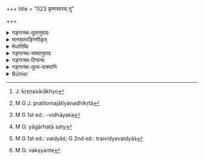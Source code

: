+++
title = "023 कृष्णसारस् तु"

+++

<details><summary>गङ्गानथ-मूलानुवादः</summary>

But the region where the spotted deer roams by nature is to be known as the ‘land fit for sacrificial acts’; beyond that is the ‘land op the Mlecchas.’ (23)
</details>

<details><summary>मानसतरङ्गिणीकृत्</summary>

It is that land where the blackbuck naturally roams, a land fit for the performance of sacrifices; the lands beyond these regions are the regions of the mlecchadeshas
</details>

<details><summary>मेधातिथिः</summary>

कृष्णश्वेतः कृष्णपीतो वा कृष्णसारङ्गो[^१०७] **मृगो यत्र चरति** निवसति । संभव उत्पत्तिर् यत्र देशे तस्य **स्व्भावतः,** न पुनर् देशान्तरात् प्राशस्त्योपायनादिना निमित्तेनानीतस्य कियन्तम् अपि कालं निवासः । **स देशो यज्ञियो** यागार्हो बोद्धव्यः । अतः कृष्णमृगचरणात् परो ऽन्यो **म्लेच्छदेशः** । म्लेच्छाः प्रसिद्धाः । चातुर्वर्ण्यजात्यपेताः प्रतिलोमजातीया अनधिकृता[^१०८] मेदान्ध्रशबरपुलिन्दादयः । 


[^१०८]:
     M G J: pratilomajātīyānadhikṛtā


[^१०७]:
     J: kṛṣṇasārākhyo

- न चानेन यागाधिकरणतास्य देशस्य विधीयते, "समे यजेत" इतिवत्, चरतीति वर्तमाननिर्देशात् । न हि यत्रैव चरितुं प्रवृत्तस् तदैव तत्र यागः शक्यः कर्तुम् । यागस्य हि देशो ऽधिकरणम्, तत्साधनकर्त्रादिकारकाश्रितद्रवादिधारणद्वारेण । न च द्वयोर् मूर्त्तयोर् एककाले एकदेशे स्थनसंभवः । न च कालान्तरलक्षणा न्याय्या, विधौ लक्षणाया अन्याय्यत्वात् । यथोकं शूर्पाधिकरणे- "एतद् धि क्रियत इत्य् उच्यते" (शब् १.२.२६) इति ।

- <u>ननु</u> च नाभिव्यापक एवाधेयः, येन कृत्स्नाधाराभिव्याप्त्यैवाधिकरणार्थनिर्वृत्तिः स्यात्, "तिलेषु तैलम्" (श्वेउ १.१५) इतिवत् । किं तर्हि, एकदेशसंबन्धिनाप्य् आधेयेन भवति कृत्स्नस्याधारभावः, "प्रासाद आस्ते", "रथं अधितिष्ठति" इति (च्ड़्। पाण् १.४.४५) । एवम् हि ग्रामनगरसमुदायस्य नदीपर्वतान्ताद्यवधिकस्य देशस्य प्रकृतत्वाद् एकदेशे ऽपि पर्वतारण्यादौ चरन् सर्वम् आधारीकरोति । तेनायम् अदोषः मूर्तयोर् नैकदेशः संभवति । 

- <u>उच्यते</u> । नैवात्र यष्टव्यम् इति विधिर् अस्ति । जानातेः परो विधायकः[^१०९] श्रुतः, न यजेः । यागस्य तत्रार्हता श्रुता, यागार्हो ऽसौ देश इति । सा च यागार्हतासत्य्[^११०] अपि विधौ घटते । एतेषु देशेषु यागाङ्गानि दर्भपलाशखदिरादीनि प्रायेण च भवन्ति । अधिकारिणश् च त्रैवर्णिका त्रैविद्याश्[^१११] च तेष्व् एव देशेषु दृश्यन्ते । अत एतदवलम्बनो यागार्हतानुवादः । कृत्यो ऽपि "ज्ञेयः" इत्य् अध्यारोपितविध्यर्थः "जर्तिलयवाग्वा जुहुयाद्" (सेए मुरोय) इतिवद् विधिवन् निगदार्थवाद एव ।


[^१११]:
     M G 1st ed.: vaidyāś; G 2nd ed.: traividyavaidyāś


[^११०]:
     M G: yāgārhatā saty


[^१०९]:
     M G 1st ed.: -vidhāyaka

- यच् चोक्तम् **म्लेच्छदेशस् त्व् अतः परः** इत्य् एषो ऽपि प्रायिको ऽनुवाद एव । प्रायेण ह्य् एषु देशेषु म्लेच्छा भवन्ति । न त्व् अनेन देशसंबन्धेन म्लेच्छा लक्ष्यन्ते,[^११२] स्वतस् तेषां प्रसिद्धेर् ब्राह्मणादिजातिवत् । अथार्थद्वारेणायं शब्दः प्रवृत्तो म्लेच्छानां देश इति । तत्र यदि कथंचिद् ब्रह्मावर्तादिदेशम् अपि म्लेच्छा आक्रमेयुः, तत्रैवावस्थानं कुर्युः, भवेद् एवासौ म्लेच्छदेशः । तथा यदि कश्चित् क्षत्रियादिजातीयो राजा साध्वाचरणो म्लेच्छान् पराजयेत्, चातुर्वर्ण्यं वासयेत्, म्लेच्छांश् चार्यावर्त इव चाण्डालान् व्यवस्थापयेत्, सो ऽपि स्याद् यज्ञियः । यतो न भूमिः स्वतो दुष्टा, संसर्गाद् धि सा दुष्यत्य् अमेध्योपहतेव । अत उक्तदेशव्यतिरेकेणापि सति सामग्र्ये त्रैवर्णिकेनाकृष्णमृगचरणे ऽपि देशे यष्टव्यम् एव । तस्माद् अनुवादो ऽयम् **स ज्ञेयो यज्ञियो देशो म्लेच्छदेशस् त्व् अतः परः** इत्य् उत्तरविधिशेषः ॥ २.२३ ॥


[^११२]:
     M G: vakṣyante
</details>

<details><summary>गङ्गानथ-भाष्यानुवादः</summary>

Where the deer known as ‘*Kṛṣṇasāra*’—that which is either black with white spots, or black with yellow spots—‘*roams*,’—lives—*i.e*., is found, born, —‘*by nature*,’—*i.e*., not that where it resides for a time only, having been imported as a present of rare value, and so forth;—‘*that country is to be known*’—regarded—‘as *yajñīya*’—‘*fit for sacrificial acts*.’

‘*Beyond that*’—*i.e*., the region other than the one where the
*Kṛṣṇasāra* is indigenous—‘*is the land of the Mlecchas*.’ The
*Mlecchas* are the people who are known as lying beyond the pale of the
four castes,—not included even among the *Pratiloma* castes; such as the
*Medas*, the *Andhras*, the *Śabaras* and the *Pulindas*.

It is not meant that the sacrifices are to be performed on the very spot where the deer roams,—in the way in which they are performed ‘on level ground,’ according to the injunction that ‘one should perform sacrifices on level ground’; as we h ave ‘rooms’ in the present tense, and certainly one could not perform a sacrifice on the very spot, and at the very time, at which the deer may have started to roam. Further, a certain place is the ‘locus’ of the sacrifice only in the sense that it holds a all those things that are operative towards its performance, either as instruments or agents and the like, and certainly two material substances (*i.e*., the Roaming Deer and the Sacrificial Accessories) could never occupy the same spot. Nor can the condition mentioned (the roaming of the deer) be taken as indirectly indicating some, other time (than the one at which the *roaming* is being done); as no such indirect indication is admissible in the case of Injunctions; as has been shown under the *Adhikaraṇa* dealing with the ‘winnowing basket’ (*Mīmāmsā-Sūtra*, 1.2.26 *el. Seq*.), by Śabara (on 1.2.26), who says—‘what is meant by *is done* is that *it is capable of being done*’ \[and the *present time* is not what is meant to be emphasised\].

“As a matter of fact, when one thing is spoken of as *located* (contained) in another, it does not mean that it occupies the whole of it; so that it is not necessary for the *Locus* to be occupied in its entirety, as it is in the case of the oil contained in the seasamum-seed. In fact, even when only a portion of one tiling is occupied by another, the whole of the former becomes its *locus* or
*container; e.g*. when a man is spoken of as ‘sitting *in the house*,’
or ‘occupying the chariot.’ So that in the case in question what is described here is the entire country, consisting of villages and towns, and bounded by hills and rivers; and when the deer roams even in some part of it, the whole country becomes its *locus*. Hence there is no force in the argument that ‘two material substances cannot occupy the same spot.’”

Our answer to the above is as follows:—In the present instance there is no direct injunction, such as ‘one should perform sacrifices here (in this country)’; as the injunctive affix is found added to the root ‘to know’ (in the word ‘*jñeyaḥ*’), and not to the root ‘to sacrifice.’ All that is meant is that the country spoken of is ‘fit for sacrifices’; the meaning being that ‘this country is fit for sacrificial performances’; and this ‘fitness for sacrifices’ is possible even without a direct injunction (of the actual performance). The fact of the matter is that it is only in the countries mentioned that the several sacrificial accessories, in the shape of the *kuśa* -grass, the *Palāśa*, the
*Khadira* and other trees, are mostly found; and sacrificial performers
also, in the shape of persons belonging to the three higher castes and learned in the three Vedas, are found only in these countries; and it is on the basis of these facts that the countries have been described as ‘fit for sacrifices.’ The verb ‘*jñeyah*’ ending in the verbal affix (‘*yat*’) also has the sense of the injunctive only imposed upon it, and in reality it is only an *Arthavāda* resembling an injunction; just like the passage ‘*jartilayavāgvā vā juhuyāt*,’ (‘one should offer either the wild seasamum or the wild wheat’) \[which, even though cotaining the injunctive word ‘*juhuyāt*,’ has been regarded as an *Arthavāda* resembling an injunction\],

When again it is said that ‘*beyond this is the land the mlecchas*,’ this also is purely descriptive of the usual state of things; the sense being that in these other lands it is mostly *mlecchas* that are born; it does not mean that people inhabiting them are all (on that account) ‘*mlecchas*’; because what is a ‘*mleccha*’ is well known, just like the ‘*Brāhmaṇa*’ and other well known castes. In fact, the name ‘*mlecchadeśa*’ is to be taken literally, in the sense that it is ‘the country of mlecchas’; so that if mlecchas happen to conquer a part of Āryāvarta itself and take their habitation there, that also would become ‘*mlecchadeśa*.’ Similarly if a certain well-behaved king of the Kṣatriya-caste should happen to defeat the *mlecchas* and make that land inhabited by people of the four castes, relegating the indigenous,
*mlecchas* to the category of ‘*Chāṇḍāla*,’ as they are in *Āryāvarta*,
then that which was a ‘country of the mlecchas’ would become a ‘land fit for sacrifices.’ And this for the simple reason that no laud is by itself defective; it is only by association that it becomes defective, just as it is when soiled by impure things. Hence, even apart from the countries designated here as ‘fit for sacrifices,’ if, in a certain place, all the necessary conditions are available, one should perform his sacrifices, even though it be a place where the spotted deer does not roam.

From all this it follows that the statement—‘*this should, be known as the country fit for sacrifices, and beyond is the land of the mlecchas*’ is purely descriptive, being meant to be supplementary to the injunction that follows in the next verse.—(23).
</details>

<details><summary>गङ्गानथ-टिप्पन्यः</summary>

‘*Kṛṣṇaṣāraḥ*—Burnell—“What animal is intended it is impossible to say. In Southern India, a pretty little, but rare, gazelle is taken for it. It does not however answer to the name so far as its colour (light brown) goes.”

From the explanation given by Medhātithi the deer meant is that which is ‘black with white spots’, or ‘black with yellow spots’; and there is no doubt that the animal meant is that which is black in the upper, and white (or yellow) in the lower parts of its body.

*Medhātithi* (p. 76, 1. 26)—‘*Śūrpādhikaraṇe*’—in Mīmāṃsā Sūtra 1-2-26;
and the next sentence ‘*etaddhi kriyate ityucyate*’ is from Śabara on that Sūtra,—the whole sentence being—‘*etat* (*i. e. shakyate kartumiti*) *hi kriyate ityucyate, na ca vartamānakālaḥ kaschidasti yasyāyam pratinirdeṣhaḥ*.’

‘*Mleccadeśastvataḥparaḥ*’—Note the liberalised interpretation of this provided by Medhātithi. Burnell curiously enough regards this to be an ‘order to dwell in this land’. There is no ‘order’ to dwell in the Mleccadeśa. The countries to be inhabited having been defined and all beyond these being designated as ‘Mlechadeśa’, the term ‘these countries’ of verse 24 refers, as Medhātithi clearly points out, to Brahmāvarta, Madhyadeśa, Brahmarṣideśa and Yajñīyadeśa; and the order to dwell contained in verse 24 also refers to those, and not to the ‘Mlecchadeśa’, which is ‘beyond these.’

This verse is quoted in the *Smṛticandrikā* (Saṃskāra, p. 18), which adds that the country described as ‘fit for sacrificial performances’ is meant to be so used only when the aforesaid four countries are not available;—in the *Vīramitrodaya* (Paribhāṣā,p. 56), which explains ‘*Yājñiyaḥ*’ as ‘fit for sacrificial performances’, and ‘*Mlecca*’ as ‘unfit *for sacrificial* performances’;—and in the *Saṃskāramayūkha* (p. 4).
</details>

<details><summary>गङ्गानथ-तुल्य-वाक्यानि</summary>

**(Verses 18-23)**

See Comparative notes for [Verse 2.18 (The Practice of Good Men)].
</details>

<details><summary>Bühler</summary>

023	That land where the black antelope naturally roams, one must know to be fit for the performance of sacrifices; (the tract) different from that (is) the country of the Mlekkhas (barbarians).
</details>
